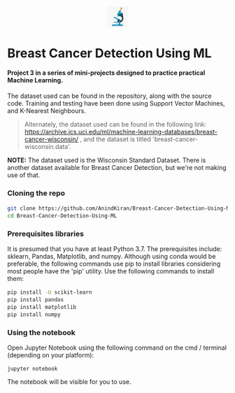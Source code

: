 <div align="center">
<img src = "https://github.com/AnindKiran/Breast-Cancer-Detection-Using-ML/blob/master/mscope.png" width = "10%" height = "10%">
</div>


# Breast Cancer Detection Using ML

#### Project 3 in a series of mini-projects designed to practice practical Machine Learning.

The dataset used can be found in the repository, along with the source code. Training and testing have been done using Support Vector Machines, and K-Nearest Neighbours. 

> Alternately, the dataset used can be found in the following link: <a> https://archive.ics.uci.edu/ml/machine-learning-databases/breast-cancer-wisconsin/ </a>, and the dataset is titled 'breast-cancer-wisconsin.data'.  

**NOTE:** The dataset used is the Wisconsin Standard Dataset. There is another dataset available for Breast Cancer Detection, but we're not making use of that. 



### Cloning the repo
```sh
git clone https://github.com/AnindKiran/Breast-Cancer-Detection-Using-ML
cd Breast-Cancer-Detection-Using-ML
```

### Prerequisites libraries

It is presumed that you have at least Python 3.7. 
The prerequisites include: sklearn, Pandas, Matplotlib, and numpy. Although using conda would be preferable, the following commands use pip to install libraries considering most people have the 'pip' utility. Use the following commands to install them: 
```sh
pip install -U scikit-learn
pip install pandas
pip install matplotlib
pip install numpy
```

### Using the notebook
Open Jupyter Notebook using the following command on the cmd / terminal (depending on your platform): 
```
jupyter notebook
```

The notebook will be visible for you to use. 
